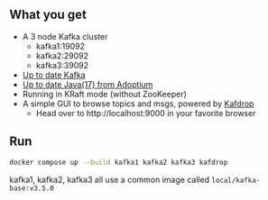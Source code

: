 ## What you get
* A 3 node Kafka cluster
    * kafka1:19092
    * kafka2:29092
    * kafka3:39092
* [Up to date Kafka](https://github.com/nandak522/kraft/blob/main/Dockerfile#L4)
* [Up to date Java(17) from Adoptium](https://github.com/nandak522/kraft/blob/main/Dockerfile#L11)
* Running in KRaft mode (without ZooKeeper)
* A simple GUI to browse topics and msgs, powered by [Kafdrop](https://github.com/obsidiandynamics/kafdrop)
    * Head over to http://localhost:9000 in your favorite browser

## Run
```sh
docker compose up --build kafka1 kafka2 kafka3 kafdrop
```
kafka1, kafka2, kafka3 all use a common image called `local/kafka-base:v3.5.0`
